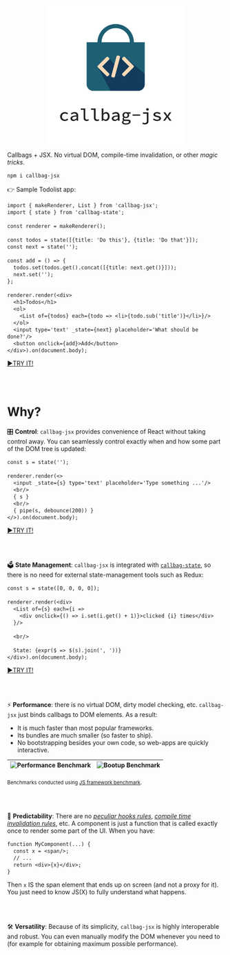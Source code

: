 
<div align="center"><img src="callbag-jsx-banner.svg" width="320px"/></div>

Callbags + JSX. No virtual DOM, compile-time invalidation, or other _magic tricks_.

```bash
npm i callbag-jsx
```

👉 Sample Todolist app:

```tsx
import { makeRenderer, List } from 'callbag-jsx';
import { state } from 'callbag-state';

const renderer = makeRenderer();

const todos = state([{title: 'Do this'}, {title: 'Do that'}]);
const next = state('');

const add = () => {
  todos.set(todos.get().concat([{title: next.get()}]));
  next.set('');
};

renderer.render(<div>
  <h1>Todos</h1>
  <ol>
    <List of={todos} each={todo => <li>{todo.sub('title')}</li>}/>
  </ol>
  <input type='text' _state={next} placeholder='What should be done?'/>
  <button onclick={add}>Add</button>
</div>).on(document.body);
```
[►TRY IT!](https://stackblitz.com/edit/callbag-jsx-todolist)

<br><br>

# Why?

🎛️ **Control**: `callbag-jsx` provides convenience of React without taking control away. You can seamlessly control exactly
when and how some part of the DOM tree is updated:

```tsx
const s = state('');

renderer.render(<>
  <input _state={s} type='text' placeholder='Type something ...'/>
  <br/>
  { s }
  <br/>
  { pipe(s, debounce(200)) }
</>).on(document.body);
```
[►TRY IT!](https://stackblitz.com/edit/callbag-jsx-debounce)

<br><br>

🗳️ **State Management**: `callbag-jsx` is integrated with [`callbag-state`](https://github.com/loreanvictor/callbag-state), so there is no need for external
state-management tools such as Redux:

```tsx
const s = state([0, 0, 0, 0]);

renderer.render(<div>
  <List of={s} each={i => 
    <div onclick={() => i.set(i.get() + 1)}>clicked {i} times</div>
  }/>

  <br/>

  State: {expr($ => $(s).join(', '))}
</div>).on(document.body);
```
[►TRY IT!](https://stackblitz.com/edit/callbag-jsx-state-management)

<br><br>

⚡ **Performance**: there is no virtual DOM, dirty model checking, etc. `callbag-jsx` just binds callbags to DOM elements. As a result:
- It is much faster than most popular frameworks.
- Its bundles are much smaller (so faster to ship).
- No bootstrapping besides your own code, so web-apps are quickly interactive.

| ![Performance Benchmark](https://i.imgur.com/bXDhojU.png) | ![Bootup Benchmark](https://i.imgur.com/m7NErMe.png) |
| --------------------------------------------------------- | ---------------------------------------------------- |

<sub>Benchmarks conducted using [JS framework benchmark](https://github.com/krausest/js-framework-benchmark).</sub>

<br><br>

🔮 **Predictability**: There are no [_peculiar hooks rules_](https://reactjs.org/docs/hooks-rules.html), [_compile time invalidation rules_](https://svelte.dev/tutorial/updating-arrays-and-objects), etc. A component is just a function that is called exactly once to render some part of the UI. When you have:

```tsx
function MyComponent(...) {
  const x = <span/>;
  // ...
  return <div>{x}</div>;
}
```

Then `x` IS the span element that ends up on screen (and not a proxy for it). You just need to know JS(X) to fully understand what happens.

<br><br>

🛠️ **Versatility**: Because of its simplicity, `callbag-jsx` is highly interoperable and robust. You can even manually modify the DOM whenever you need to (for example for obtaining maximum possible performance).

